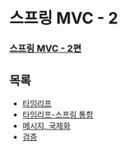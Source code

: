 # 스프링 MVC - 2
### [스프링 MVC - 2편](https://www.inflearn.com/course/%EC%8A%A4%ED%94%84%EB%A7%81-mvc-2/dashboard)

## 목록
- [타임리프](thymeleaf.md)
- [타임리프-스프링 통합](thymeleaf_spring.md)
- [메시지, 국제화](message.md)
- [검증](validation.md)